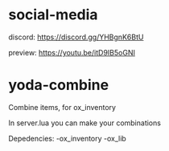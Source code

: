 # social-media
discord: https://discord.gg/YHBgnK6BtU

preview: https://youtu.be/itD9IB5oGNI

# yoda-combine
Combine items, for ox_inventory

In server.lua you can make your combinations

Depedencies:
-ox_inventory
-ox_lib

